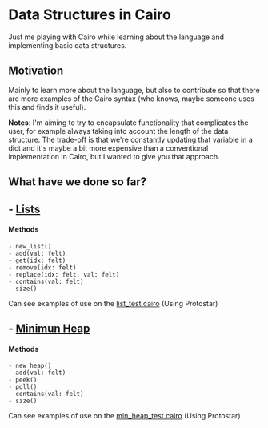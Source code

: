 # Data Structures in Cairo
Just me playing with Cairo while learning about the language and implementing basic data structures.

## Motivation
Mainly to learn more about the language, but also to contribute so that there are more examples of the Cairo syntax (who knows, maybe someone uses this and finds it useful).

**Notes**: 
I'm aiming to try to encapsulate functionality that complicates the user, for example always taking into account the length of the data structure. The trade-off is that we're constantly updating that variable in a dict and it's maybe a bit more expensive than a conventional implementation in Cairo, but I wanted to give you that approach.

## What have we done so far?
## - [Lists](https://github.com/sdgalvan/data-structures-cairo/blob/master/src/list.cairo) 

#### Methods
```
- new_list()
- add(val: felt)
- get(idx: felt)
- remove(idx: felt)
- replace(idx: felt, val: felt)
- contains(val: felt)
- size()
```

Can see examples of use on the [list_test.cairo](https://github.com/sdgalvan/data-structures-cairo/blob/master/tests/list_test.cairo) (Using Protostar)

## - [Minimun Heap](https://github.com/sdgalvan/data-structures-cairo/blob/master/src/min_heap.cairo) 

#### Methods
```
- new_heap()
- add(val: felt)
- peek()
- poll()
- contains(val: felt)
- size()
```

Can see examples of use on the [min_heap_test.cairo](https://github.com/sdgalvan/data-structures-cairo/blob/master/tests/min_heap_test.cairo) (Using Protostar)
